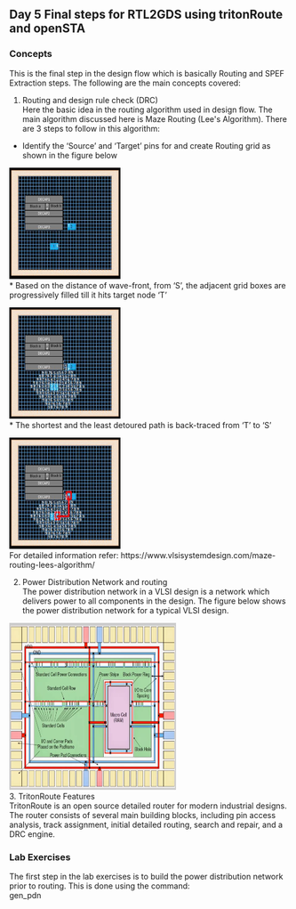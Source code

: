 ## Day 5 Final steps for RTL2GDS using tritonRoute and openSTA
### Concepts
This is the final step in the design flow which is basically Routing and SPEF Extraction steps. The following are the main concepts covered: <br/>
1. Routing and design rule check (DRC) <br/>
Here the basic idea in the routing algorithm used in design flow. The main algorithm discussed here is Maze Routing (Lee's Algorithm). There are 3 steps to follow in this algorithm: <br/>
 * Identify the ‘Source’ and ‘Target’ pins for and create Routing grid as shown in the figure below <br/>
<p align="left">
  <a href="https://github.com/ybbekele/OpenLANE-Sky130-Workshop/blob/main/Day%205/Images/step1.png">
    <img src="https://github.com/ybbekele/OpenLANE-Sky130-Workshop/blob/main/Day%205/Images/step1.png" alt="Logo" width="200" height="200">
    </a>
<br />
 * Based on the distance of wave-front, from ‘S’, the adjacent grid boxes are progressively filled till it hits target node ‘T’ <br/>
 <p align="left">
  <a href="https://github.com/ybbekele/OpenLANE-Sky130-Workshop/blob/main/Day%205/Images/step2.png">
    <img src="https://github.com/ybbekele/OpenLANE-Sky130-Workshop/blob/main/Day%205/Images/step2.png" alt="Logo" width="200" height="200">
    </a>
<br />
 * The shortest and the least detoured path is back-traced from ‘T’ to ‘S’ <br/>
 <p align="left">
  <a href="https://github.com/ybbekele/OpenLANE-Sky130-Workshop/blob/main/Day%205/Images/step3.png">
    <img src="https://github.com/ybbekele/OpenLANE-Sky130-Workshop/blob/main/Day%205/Images/step3.png" alt="Logo" width="200" height="200">
    </a>
<br /> 
For detailed information refer: https://www.vlsisystemdesign.com/maze-routing-lees-algorithm/ <br/>

2. Power Distribution Network and routing <br/>
The power distribution network in a VLSI design is a network which delivers power to all components in the design. The figure below shows the power distribution network for a typical VLSI design. <br/>
<p align="left">
  <a href="https://github.com/ybbekele/OpenLANE-Sky130-Workshop/blob/main/Day%205/Images/Power%20distribution%20network%20depiction.png">
    <img src="https://github.com/ybbekele/OpenLANE-Sky130-Workshop/blob/main/Day%205/Images/Power%20distribution%20network%20depiction.png" alt="Logo" width="300" height="300">
    </a>
<br /> 
3. TritonRoute Features <br/>
TritonRoute is an open source detailed router for modern industrial designs. The router consists of several main building blocks, including pin access analysis, track assignment, initial detailed routing, search and repair, and a DRC engine.

### Lab Exercises
The first step in the lab exercises is to build the power distribution network prior to routing. This is done using the command: <br/>
               gen_pdn <br/>

            
